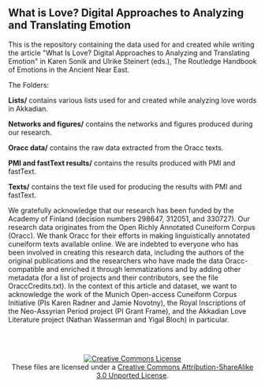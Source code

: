 ## What is Love? Digital Approaches to Analyzing and Translating Emotion

This is the repository containing the data used for and created while writing the article "What Is Love? Digital Approaches to Analyzing and Translating Emotion" in Karen Sonik and Ulrike Steinert (eds.), The Routledge Handbook of Emotions in the Ancient Near East.

The Folders:

<b>Lists/</b> contains various lists used for and created while analyzing love words in Akkadian.

<b>Networks and figures/</b> contains the networks and figures produced during our research.

<b>Oracc data/</b> contains the raw data extracted from the Oracc texts.

<b>PMI and fastText results/</b> contains the results produced with PMI and fastText.

<b>Texts/</b> contains the text file used for producing the results with PMI and fastText.

We gratefully acknowledge that our research has been funded by the Academy of Finland (decision numbers 298647, 312051, and 330727). Our research data originates from the Open Richly Annotated Cuneiform Corpus (Oracc). We thank Oracc for their efforts in making linguistically annotated cuneiform texts available online. We are indebted to everyone who has been involved in creating this research data, including the authors of the original publications and the researchers who have made the data Oracc-compatible and enriched it through lemmatizations and by adding other metadata (for a list of projects and their contributors, see the file OraccCredits.txt). In the context of this article and dataset, we want to acknowledge the work of the Munich Open-access Cuneiform Corpus Initiative (PIs Karen Radner and Jamie Novotny), the Royal Inscriptions of the Neo-Assyrian Period project (PI Grant Frame), and the Akkadian Love Literature project (Nathan Wasserman and Yigal Bloch) in particular. 

<br><br>

<p align="center">
<a rel="license" href="http://creativecommons.org/licenses/by-sa/3.0/"><img alt="Creative Commons License" style="border-width:0" src="https://i.creativecommons.org/l/by-sa/3.0/88x31.png" /></a><br />These files are licensed under a <a rel="license" href="http://creativecommons.org/licenses/by-sa/3.0/">Creative Commons Attribution-ShareAlike 3.0 Unported License</a>.</p>
